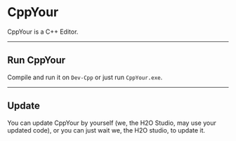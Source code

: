# CppYour  
CppYour is a C++ Editor. 

---

## Run CppYour
Compile and run it on `Dev-Cpp` or just run `CppYour.exe`. 

---

## Update
You can update CppYour by yourself (we, the H2O Studio, may use your updated code), or you can just wait we, the H2O studio, to update it. 
